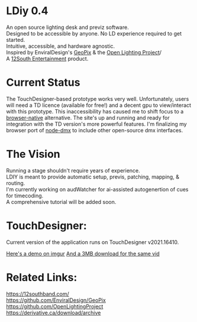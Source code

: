# LDiy 0.4
An open source lighting desk and previz software.<br>
Designed to be accessible by anyone. No LD experience required to get started. <br>
Intuitive, accessible, and hardware agnostic.<br>
Inspired by EnviralDesign's [GeoPix](https://www.geopix.io/) & the [Open Lighting Project](https://www.openlighting.org)/<br>
A [12South Entertainment](https://12southband.com) product.<br>

# Current Status
The TouchDesigner-based prototype works very well. Unfortunately, users will need a TD licence (available for free!) and a decent gpu to view/interact with this prototype. This inaccessibility has caused me to shift focus to a [browser-native](ldiy.live) alternative. The site's up and running and ready for integration with the TD version's more powerful features. I'm finalizing my browser port of [node-dmx](https://github.com/node-dmx) to include other open-source dmx interfaces. 

# The Vision
Running a stage shouldn't require years of experience.<br>
LDIY is meant to provide automatic setup, previs, patching, mapping, & routing. <br>
I'm currently working on audWatcher for ai-assisted autogenertion of cues for timecoding.<br>
A comprehensive tutorial will be added soon.<br>


# TouchDesigner:
Current version of the application runs on TouchDesigner v2021.16410.<br>

[Here's a demo on imgur](https://imgur.com/a/mnNlS3d)
[And a 3MB download for the same vid](https://github.com/brachburdick/LDiy/assets/107267496/66988b7e-5f03-436c-af98-69d9b13f3159)



# Related Links:
https://12southband.com/<br>
https://github.com/EnviralDesign/GeoPix<br>
https://github.com/OpenLightingProject<br>
https://derivative.ca/download/archive<br>





